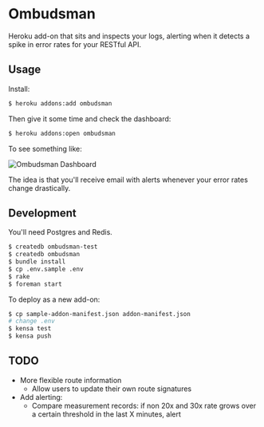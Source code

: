 # Ombudsman

Heroku add-on that sits and inspects your logs, alerting when it detects a spike in error rates for your RESTful API.


## Usage

Install:

```bash
$ heroku addons:add ombudsman
```

Then give it some time and check the dashboard:

```bash
$ heroku addons:open ombudsman
```

To see something like:

![Ombudsman Dashboard](http://f.cl.ly/items/1t0F2v0V1s2A1n192u3A/Screen%20Shot%202014-03-06%20at%206.05.04%20PM.png)

The idea is that you'll receive email with alerts whenever your error rates change drastically.


## Development

You'll need Postgres and Redis.

```bash
$ createdb ombudsman-test
$ createdb ombudsman
$ bundle install
$ cp .env.sample .env
$ rake
$ foreman start
```

To deploy as a new add-on:

```bash
$ cp sample-addon-manifest.json addon-manifest.json
# change .env
$ kensa test
$ kensa push
```


## TODO

- More flexible route information
  - Allow users to update their own route signatures
- Add alerting:
  - Compare measurement records: if non 20x and 30x rate grows over a certain threshold in the last X minutes, alert
